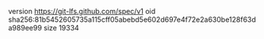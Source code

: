 version https://git-lfs.github.com/spec/v1
oid sha256:81b5452605735a115cff05abebd5e602d697e4f72e2a630be128f63da989ee99
size 19334
